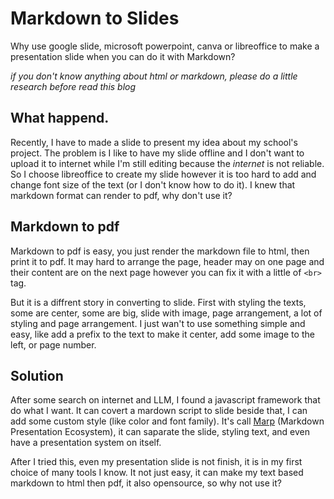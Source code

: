 # Markdown to Slides
Why use google slide, microsoft powerpoint, canva or libreoffice to make a presentation slide when you can do it with Markdown?


*if you don't know anything about html or markdown, please do a little research before read this blog*

## What happend.
Recently, I have to made a slide to present my idea about my school's project. 
The problem is I like to have my slide offline and I don't want to upload it to internet while I'm still editing because the *internet* is not reliable. 
So I choose libreoffice to create my slide however it is too hard to add and change font size of the text (or I don't know how to do it).
I knew that markdown format can render to pdf, why don't use it?

## Markdown to pdf
Markdown to pdf is easy, you just render the markdown file to html, then print it to pdf.
It may hard to arrange the page, header may on one page and their content are on the next page however you can fix it with a little of `<br>` tag.

But it is a diffrent story in converting to slide.
First with styling the texts, some are center, some are big, slide with image, page arrangement, a lot of styling and page arrangement.
I just wan't to use something simple and easy, like add a prefix to the text to make it center, add some image to the left, or page number.

## Solution
After some search on internet and LLM, I found a javascript framework that do what I want. 
It can covert a mardown script to slide beside that, I can add some custom style (like color and font family).
It's call [Marp](https://marp.app/) (Markdown Presentation Ecosystem), it can saparate the slide, styling text, and even have a presentation system on itself.

After I tried this, even my presentation slide is not finish, it is in my first choice of many tools I know.
It not just easy, it can make my text based markdown to html then pdf, it also opensource, so why not use it?

